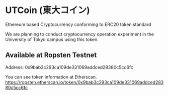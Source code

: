 # UTCoin (東大コイン)
Ethereum based Cryptocurrency conforming to ERC20 token standard

We are planning to conduct cryptocurrency operation experiment in the University of Tokyo campus using this token.

## Available at Ropsten Testnet
Address: 0x9bab3c293ca109de331069addced28380c5cc6fc

You can see token information at Etherscan.
https://ropsten.etherscan.io/token/0x9bab3c293ca109de331069addced28380c5cc6fc
